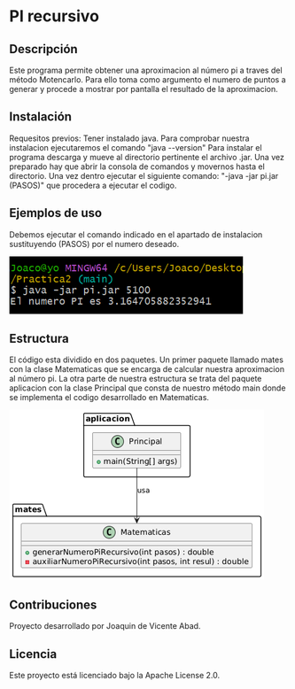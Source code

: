 
# PI recursivo

## Descripción

Este programa permite obtener una aproximacion al número pi a traves del método Motencarlo. Para ello toma como argumento el numero de puntos a generar y procede a mostrar por pantalla el resultado de la aproximacion.

## Instalación

Requesitos previos: Tener instalado java. Para comprobar nuestra instalacion ejecutaremos el comando "java --version"
Para instalar el programa descarga y mueve al directorio pertinente el archivo .jar. Una vez preparado hay que abrir la consola de 
comandos y movernos hasta el directorio. Una vez dentro ejecutar el siguiente comando: "-java -jar pi.jar (PASOS)" que procedera a ejecutar
el codigo.


## Ejemplos de uso

Debemos ejecutar el comando indicado en el apartado de instalacion sustituyendo (PASOS) por el numero deseado.

![EjemploDeUso](imagenes/uso.png)
## Estructura

El código esta dividido en dos paquetes. Un primer paquete llamado mates con la clase Matematicas que se encarga de calcular nuestra aproximacion al número pi. La otra parte de nuestra estructura se trata del paquete aplicacion con la clase Principal que consta de nuestro método main donde se implementa el codigo desarrollado en Matematicas.

![Diagrama UML](imagenes/UML.png)
## Contribuciones

Proyecto desarrollado por Joaquin de Vicente Abad.

## Licencia
Este proyecto está licenciado bajo la Apache License 2.0.